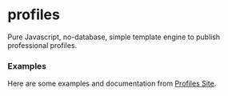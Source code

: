 profiles
========

Pure Javascript, no-database, simple template engine to publish professional profiles.

### Examples

Here are some examples and documentation from [Profiles Site][home].


[home]: http://www.smartfeeling.org/profiles-project/